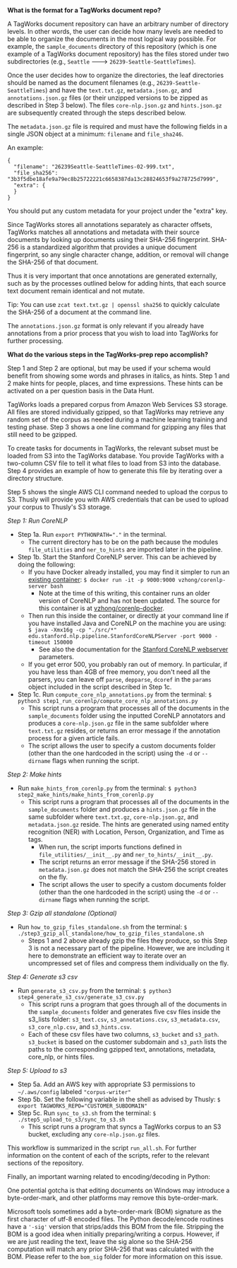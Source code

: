 **What is the format for a TagWorks document repo?**

A TagWorks document repository can have an arbitrary number of directory levels. In other words, the user can decide how many levels are needed to be able to organize the documents in the most logical way possible. For example, the `sample_documents` directory of this repository (which is one example of a TagWorks document repository) has the files stored under two subdirectories (e.g., `Seattle` ---> `26239-Seattle-SeattleTimes`).

Once the user decides how to organize the directories, the leaf directories should be named as the document filenames (e.g., `26239-Seattle-SeattleTimes`) and have the `text.txt.gz`, `metadata.json.gz`, and `annotations.json.gz` files (or their unzipped versions to be zipped as described in Step 3 below). The files `core-nlp.json.gz` and `hints.json.gz` are subsequently created through the steps described below.

The `metadata.json.gz` file is required and must have the following fields in a single JSON object at a minimum: `filename` and `file_sha246`.

An example:

```
{
  "filename": "26239Seattle-SeattleTimes-02-999.txt",
  "file_sha256": "3b3f5dbe18afe9a79ec8b25722221c6658387da13c28824653f9a278725d7999",
  "extra": {
  }
}
```

You should put any custom metadata for your project under the "extra" key.

Since TagWorks stores all annotations separately as character offsets, TagWorks matches all annotations and metadata with their source documents by looking up documents using their SHA-256 fingerprint. SHA-256 is a standardized algorithm that provides a unique document fingerprint, so any single character change, addition, or removal will change the SHA-256 of that document.

Thus it is very important that once annotations are generated externally, such as by the processes outlined below for adding hints, that each source text document remain identical and not mutate.

Tip: You can use `zcat text.txt.gz | openssl sha256` to quickly calculate the SHA-256 of a document at the command line.

The `annotations.json.gz` format is only relevant if you already have annotations from a prior process that you wish to load into TagWorks for further processing.

**What do the various steps in the TagWorks-prep repo accomplish?**

Step 1 and Step 2 are optional, but may be used if your schema would benefit from showing some words and phrases in italics, as hints. Step 1 and 2 make hints for people, places, and time expressions. These hints can be activated on a per question basis in the Data Hunt.

TagWorks loads a prepared corpus from Amazon Web Services S3 storage. All files are stored individually gzipped, so that TagWorks may retrieve any random set of the corpus as needed during a machine learning training and testing phase. Step 3 shows a one line command for gzipping any files that still need to be gzipped.

To create tasks for documents in TagWorks, the relevant subset must be loaded from S3 into the TagWorks database. You provide TagWorks with a two-column CSV file to tell it what files to load from S3 into the database. Step 4 provides an example of how to generate this file by iterating over a directory structure.

Step 5 shows the single AWS CLI command needed to upload the corpus to S3. Thusly will provide you with AWS credentials that can be used to upload your corpus to Thusly's S3 storage.

*Step 1: Run CoreNLP*

- Step 1a. Run `export PYTHONPATH="."` in the terminal.
	- The current directory has to be on the path because the modules `file_utilities` and `ner_to_hints` are imported later in the pipeline. 
- Step 1b. Start the Stanford CoreNLP server. This can be achieved by doing the following:
	- If you have Docker already installed, you may find it simpler to run an [existing container](https://stanfordnlp.github.io/CoreNLP/other-languages.html#docker): `$ docker run -it -p 9000:9000 vzhong/corenlp-server bash`
		- Note at the time of this writing, this container runs an older version of CoreNLP and has not been updated. The source for this container is at [vzhong/corenlp-docker](https://github.com/vzhong/corenlp-docker).
	- Then run this inside the container, or directly at your command line if you have installed Java and CoreNLP on the machine you are using: `$ java -Xmx16g -cp "./src/*" edu.stanford.nlp.pipeline.StanfordCoreNLPServer -port 9000 -timeout 150000`
		- See also the documentation for the [Stanford CoreNLP webserver](https://stanfordnlp.github.io/CoreNLP/corenlp-server.html) parameters.
	- If you get error 500, you probably ran out of memory. In particular, if you have less than 4GB of free memory, you don't need all the parsers, you can leave off `parse`, `depparse`, `dcoref` in the `params` object included in the script described in Step 1c.
- Step 1c. Run `compute_core_nlp_annotations.py` from the terminal: `$ python3 step1_run_corenlp/compute_core_nlp_annotations.py`
	- This script runs a program that processes all of the documents in the `sample_documents` folder using the inputted CoreNLP annotators and produces a `core-nlp.json.gz` file in the same subfolder where `text.txt.gz` resides, or returns an error message if the annotation process for a given article fails. 
	- The script allows the user to specify a custom documents folder (other than the one hardcoded in the script) using the `-d` or `--dirname` flags when running the script. 

*Step 2: Make hints*

- Run `make_hints_from_corenlp.py` from the terminal: `$ python3 step2_make_hints/make_hints_from_corenlp.py`
	- This script runs a program that processes all of the documents in the `sample_documents` folder and produces a `hints.json.gz` file in the same subfolder where `text.txt.gz`, `core-nlp.json.gz`, and `metadata.json.gz` reside. The hints are generated using named entity recognition (NER) with Location, Person, Organization, and Time as tags. 
		- When run, the script imports functions defined in `file_utilities/__init__.py` and `ner_to_hints/__init__.py`.
		- The script returns an error message if the SHA-256 stored in `metadata.json.gz` does not match the SHA-256 the script creates on the fly. 
		- The script allows the user to specify a custom documents folder (other than the one hardcoded in the script) using the `-d` or `--dirname` flags when running the script. 

*Step 3: Gzip all standalone (Optional)*

- Run `how_to_gzip_files_standalone.sh` from the terminal: `$ ./step3_gzip_all_standalone/how_to_gzip_files_standalone.sh`
	- Steps 1 and 2 above already gzip the files they produce, so this Step 3 is not a necessary part of the pipeline. However, we are including it here to demonstrate an efficient way to iterate over an uncompressed set of files and compress them individually on the fly. 

*Step 4: Generate s3 csv*

- Run `generate_s3_csv.py` from the terminal: `$ python3 step4_generate_s3_csv/generate_s3_csv.py`
	- This script runs a program that goes through all of the documents in the `sample_documents` folder and generates five csv files inside the s3_lists folder: `s3_text.csv`, `s3_annotations.csv`, `s3_metadata.csv`, `s3_core_nlp.csv`, and `s3_hints.csv`. 
	- Each of these csv files have two columns, `s3_bucket` and `s3_path`. `s3_bucket` is based on the customer subdomain and `s3_path` lists the paths to the corresponding gzipped text, annotations, metadata, core_nlp, or hints files. 

*Step 5: Upload to s3*

- Step 5a. Add an AWS key with appropriate S3 permissions to `~/.aws/config` labeled `"corpus-writer"`
- Step 5b. Set the following variable in the shell as advised by Thusly: `$ export TAGWORKS_REPO="CUSTOMER_SUBDOMAIN"`
- Step 5c. Run `sync_to_s3.sh` from the terminal: `$ ./step5_upload_to_s3/sync_to_s3.sh`
	- This script runs a program that syncs a TagWorks corpus to an S3 bucket, excluding any `core-nlp.json.gz` files. 

This workflow is summarized in the script `run_all.sh`. For further information on the content of each of the scripts, refer to the relevant sections of the repository. 

Finally, an important warning related to encoding/decoding in Python: 

One potential gotcha is that editing documents on Windows may introduce a byte-order-mark, and other platforms may remove this byte-order-mark.

Microsoft tools sometimes add a byte-order-mark (BOM) signature as the first character of utf-8 encoded files. The Python decode/encode routines have a `'-sig'` version that strips/adds this BOM from the file. Stripping the BOM is a good idea when initially preparing/writing a corpus. However, if we are just reading the text, leave the sig alone so the SHA-256 computation will match any prior SHA-256 that was calculated with the BOM. Please refer to the `bom_sig` folder for more information on this issue.
